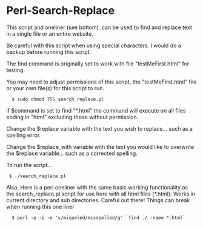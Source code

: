 # Perl-Search-Replace

This script and oneliner (see bottom) ;can be used to find and replace text in a single file or an entire website.

Be careful with this script when using special characters. I would do a backup before running this script.

The find command is originally set to work with file "testMeFirst.html" for testing.

You may need to adjust permissions of this script, the "testMeFirst.html" file or your own file(s) for this script to run.

      $ sudo chmod 755 search_replace.pl

if $command is set to find "*.html" the command will execute on all files ending in "html"  excluding those without permission.

Change the $replace variable with the text you wish to replace... such as a spelling error.

Change the $replace_with variable with the text you would like to overwrite the $replace variable... such as a corrected spelling.

To run the script...
            
     $ ./search_replace.pl

Also, Here is a perl oneliner with the same basic working functionality as the search_replace.pl script for use here with all html files (*.html). Works in current directory and sub directories.
Careful out there!  Things can break when running this one liner

      $ perl -p -i -e 's/mispeled/misspelled/g' `find ./ -name *.html`
